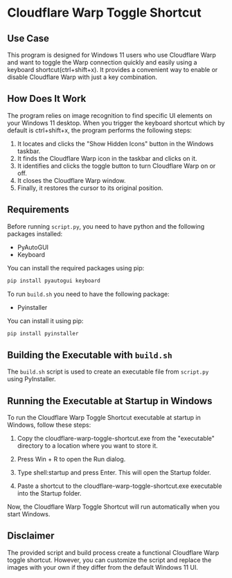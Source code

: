 # Cloudflare Warp Toggle Shortcut

## Use Case

This program is designed for Windows 11 users who use Cloudflare Warp and want to toggle the Warp connection quickly and easily using a keyboard shortcut(ctrl+shift+x). It provides a convenient way to enable or disable Cloudflare Warp with just a key combination.

## How Does It Work

The program relies on image recognition to find specific UI elements on your Windows 11 desktop. When you trigger the keyboard shortcut which by default is ctrl+shift+x, the program performs the following steps:

1. It locates and clicks the "Show Hidden Icons" button in the Windows taskbar.
2. It finds the Cloudflare Warp icon in the taskbar and clicks on it.
3. It identifies and clicks the toggle button to turn Cloudflare Warp on or off.
4. It closes the Cloudflare Warp window.
5. Finally, it restores the cursor to its original position.

## Requirements

Before running `script.py`, you need to have python and the following packages installed:

- PyAutoGUI
- Keyboard

You can install the required packages using pip:

```bash
pip install pyautogui keyboard
```

To run `build.sh` you need to have the following package:

- Pyinstaller

You can install it using pip:

```bash
pip install pyinstaller
```

## Building the Executable with `build.sh`

The `build.sh` script is used to create an executable file from `script.py` using PyInstaller.

## Running the Executable at Startup in Windows

To run the Cloudflare Warp Toggle Shortcut executable at startup in Windows, follow these steps:

1. Copy the cloudflare-warp-toggle-shortcut.exe from the "executable" directory to a location where you want to store it.

2. Press Win + R to open the Run dialog.

3. Type shell:startup and press Enter. This will open the Startup folder.

4. Paste a shortcut to the cloudflare-warp-toggle-shortcut.exe executable into the Startup folder.

Now, the Cloudflare Warp Toggle Shortcut will run automatically when you start Windows.

## Disclaimer

The provided script and build process create a functional Cloudflare Warp toggle shortcut. However, you can customize the script and replace the images with your own if they differ from the default Windows 11 UI.

